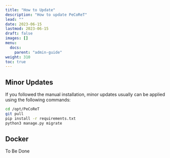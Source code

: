 ```yaml
---
title: "How to Update"
description: "How to update PeCoReT"
lead: ""
date: 2023-06-15
lastmod: 2023-06-15
draft: false
images: []
menu:
  docs:
    parent: "admin-guide"
weight: 310
toc: true
---
```


## Minor Updates

If you followed the manual installation, minor updates usually can be applied using the following commands:

```bash
cd /opt/PeCoReT
git pull
pip install -r requirements.txt
python3 manage.py migrate
```

## Docker
To Be Done
